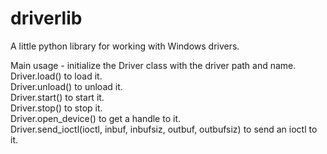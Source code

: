 # driverlib
A little python library for working with Windows drivers.   

Main usage - initialize the Driver class with the driver path and name.   
Driver.load() to load it.   
Driver.unload() to unload it.   
Driver.start() to start it.   
Driver.stop() to stop it.   
Driver.open_device() to get a handle to it.   
Driver.send_ioctl(ioctl, inbuf, inbufsiz, outbuf, outbufsiz) to send an ioctl to it.   